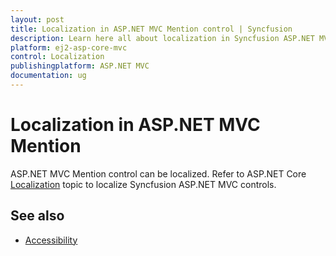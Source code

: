 ```yaml
---
layout: post
title: Localization in ASP.NET MVC Mention control | Syncfusion
description: Learn here all about localization in Syncfusion ASP.NET MVC Mention control of Syncfusion Essential JS 2 and more.
platform: ej2-asp-core-mvc
control: Localization
publishingplatform: ASP.NET MVC
documentation: ug
---
```


# Localization in ASP.NET MVC Mention

ASP.NET MVC Mention control can be localized. Refer to ASP.NET Core [Localization](../../common/EJ2_ASP.MVC/localization.md) topic to localize Syncfusion ASP.NET MVC controls.

## See also

* [Accessibility](./accessibility)